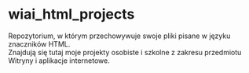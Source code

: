# wiai_html_projects
Repozytorium, w którym przechowywuje swoje pliki pisane w języku znaczników HTML.<br>
Znajdują się tutaj moje projekty osobiste i szkolne z zakresu przedmiotu Witryny i aplikacje internetowe.<br>
